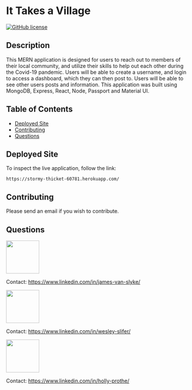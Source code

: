 # It Takes a Village

[![GitHub license](https://img.shields.io/badge/VILLAGE-green.svg/)](https://github.com/jakevs/it-takes-a-village)

## Description

This MERN application is designed for users to reach out to members of their local community, and utilize their skills to help out each other during the Covid-19 pandemic. Users will be able to create a username, and login to access a dashboard, which they can then post to. Users will be able to see other users posts and information.
This application was built using MongoDB, Express, React, Node, Passport and Material UI.

## Table of Contents

- [Deployed Site](#deployed-site)
- [Contributing](#contributing)
- [Questions](#questions)

## Deployed Site

To inspect the live application, follow the link:

```
https://stormy-thicket-60781.herokuapp.com/
```

## Contributing

Please send an email if you wish to contribute.

## Questions

   <div class="CircleBadge CircleBadge--medium bg-gray-dark">
   <img src="https://avatars.githubusercontent.com/jakevs" height="90" width="90">   
   </div>

Contact: https://www.linkedin.com/in/james-van-slyke/

<img src="https://avatars.githubusercontent.com/wslifer" height="90" width="90">   
   </div>

Contact: https://www.linkedin.com/in/wesley-slifer/

<img src="https://avatars.githubusercontent.com/hollypro87" height="90" width="90">   
   </div>

Contact: https://www.linkedin.com/in/holly-prothe/
